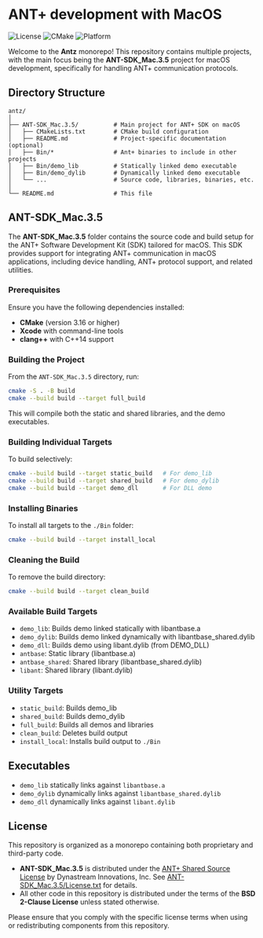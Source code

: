 # ANT+ development with MacOS

![License](https://img.shields.io/badge/license-BSD%202--Clause-blue.svg)
![CMake](https://img.shields.io/badge/cmake-%3E=3.16-blue)
![Platform](https://img.shields.io/badge/platform-macOS-lightgrey)


Welcome to the **Antz** monorepo! This repository contains multiple projects, with the main focus being the **ANT-SDK\_Mac.3.5** project for macOS development, specifically for handling ANT+ communication protocols.

## Directory Structure

```text
antz/
│
├── ANT-SDK_Mac.3.5/          # Main project for ANT+ SDK on macOS
│   ├── CMakeLists.txt        # CMake build configuration
│   ├── README.md             # Project-specific documentation (optional)
│   ├── Bin/*                 # Ant+ binaries to include in other projects 
│   ├── Bin/demo_lib          # Statically linked demo executable 
│   ├── Bin/demo_dylib        # Dynamically linked demo executable 
│   └── ...                   # Source code, libraries, binaries, etc.
│
└── README.md                 # This file
```

## ANT-SDK\_Mac.3.5

The **ANT-SDK\_Mac.3.5** folder contains the source code and build setup for the ANT+ Software Development Kit (SDK) tailored for macOS. This SDK provides support for integrating ANT+ communication in macOS applications, including device handling, ANT+ protocol support, and related utilities.

### Prerequisites

Ensure you have the following dependencies installed:

* **CMake** (version 3.16 or higher)
* **Xcode** with command-line tools
* **clang++** with C++14 support

### Building the Project

From the `ANT-SDK_Mac.3.5` directory, run:

```bash
cmake -S . -B build
cmake --build build --target full_build
```

This will compile both the static and shared libraries, and the demo executables.

### Building Individual Targets

To build selectively:

```bash
cmake --build build --target static_build   # For demo_lib
cmake --build build --target shared_build   # For demo_dylib
cmake --build build --target demo_dll       # For DLL demo
```

### Installing Binaries

To install all targets to the `./Bin` folder:

```bash
cmake --build build --target install_local
```

### Cleaning the Build

To remove the build directory:

```bash
cmake --build build --target clean_build
```

### Available Build Targets

* `demo_lib`: Builds demo linked statically with libantbase.a
* `demo_dylib`: Builds demo linked dynamically with libantbase\_shared.dylib
* `demo_dll`: Builds demo using libant.dylib (from DEMO\_DLL)
* `antbase`: Static library (libantbase.a)
* `antbase_shared`: Shared library (libantbase\_shared.dylib)
* `libant`: Shared library (libant.dylib)

### Utility Targets

* `static_build`: Builds demo\_lib
* `shared_build`: Builds demo\_dylib
* `full_build`: Builds all demos and libraries
* `clean_build`: Deletes build output
* `install_local`: Installs build output to `./Bin`

## Executables

* `demo_lib` statically links against `libantbase.a`
* `demo_dylib` dynamically links against `libantbase_shared.dylib`
* `demo_dll` dynamically links against `libant.dylib`

## License

This repository is organized as a monorepo containing both proprietary and third-party code.

* **ANT-SDK\_Mac.3.5** is distributed under the [ANT+ Shared Source License](https://www.thisisant.com/developer/ant/licensing) by Dynastream Innovations, Inc. See [ANT-SDK\_Mac.3.5/License.txt](ANT-SDK_Mac.3.5/License.txt) for details.
* All other code in this repository is distributed under the terms of the **BSD 2-Clause License** unless stated otherwise.

Please ensure that you comply with the specific license terms when using or redistributing components from this repository.

